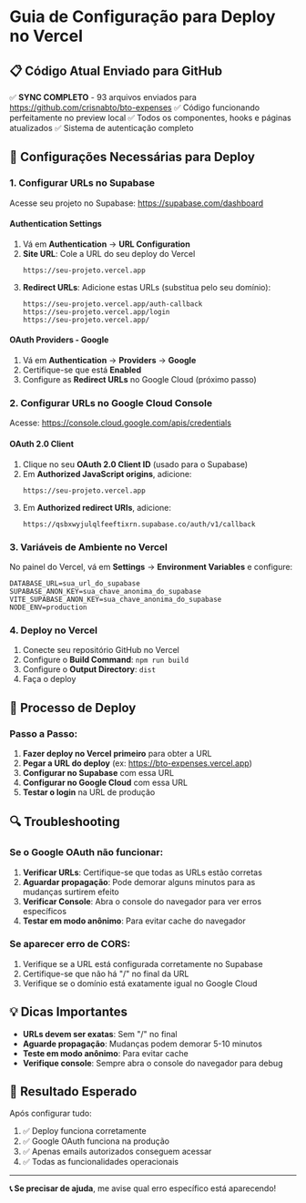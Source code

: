 # Guia de Configuração para Deploy no Vercel

## 📋 Código Atual Enviado para GitHub

✅ **SYNC COMPLETO** - 93 arquivos enviados para https://github.com/crisnabto/bto-expenses
✅ Código funcionando perfeitamente no preview local
✅ Todos os componentes, hooks e páginas atualizados
✅ Sistema de autenticação completo

## 🔧 Configurações Necessárias para Deploy

### 1. Configurar URLs no Supabase

Acesse seu projeto no Supabase: https://supabase.com/dashboard

#### **Authentication Settings**
1. Vá em **Authentication** → **URL Configuration**
2. **Site URL**: Cole a URL do seu deploy do Vercel
   ```
   https://seu-projeto.vercel.app
   ```
3. **Redirect URLs**: Adicione estas URLs (substitua pelo seu domínio):
   ```
   https://seu-projeto.vercel.app/auth-callback
   https://seu-projeto.vercel.app/login
   https://seu-projeto.vercel.app/
   ```

#### **OAuth Providers - Google**
1. Vá em **Authentication** → **Providers** → **Google**
2. Certifique-se que está **Enabled**
3. Configure as **Redirect URLs** no Google Cloud (próximo passo)

### 2. Configurar URLs no Google Cloud Console

Acesse: https://console.cloud.google.com/apis/credentials

#### **OAuth 2.0 Client**
1. Clique no seu **OAuth 2.0 Client ID** (usado para o Supabase)
2. Em **Authorized JavaScript origins**, adicione:
   ```
   https://seu-projeto.vercel.app
   ```
3. Em **Authorized redirect URIs**, adicione:
   ```
   https://qsbxwyjulqlfeeftixrn.supabase.co/auth/v1/callback
   ```

### 3. Variáveis de Ambiente no Vercel

No painel do Vercel, vá em **Settings** → **Environment Variables** e configure:

```
DATABASE_URL=sua_url_do_supabase
SUPABASE_ANON_KEY=sua_chave_anonima_do_supabase
VITE_SUPABASE_ANON_KEY=sua_chave_anonima_do_supabase
NODE_ENV=production
```

### 4. Deploy no Vercel

1. Conecte seu repositório GitHub no Vercel
2. Configure o **Build Command**: `npm run build`
3. Configure o **Output Directory**: `dist`
4. Faça o deploy

## 🚀 Processo de Deploy

### Passo a Passo:

1. **Fazer deploy no Vercel primeiro** para obter a URL
2. **Pegar a URL do deploy** (ex: https://bto-expenses.vercel.app)
3. **Configurar no Supabase** com essa URL
4. **Configurar no Google Cloud** com essa URL
5. **Testar o login** na URL de produção

## 🔍 Troubleshooting

### Se o Google OAuth não funcionar:

1. **Verificar URLs**: Certifique-se que todas as URLs estão corretas
2. **Aguardar propagação**: Pode demorar alguns minutos para as mudanças surtirem efeito
3. **Verificar Console**: Abra o console do navegador para ver erros específicos
4. **Testar em modo anônimo**: Para evitar cache do navegador

### Se aparecer erro de CORS:

1. Verifique se a URL está configurada corretamente no Supabase
2. Certifique-se que não há "/" no final da URL
3. Verifique se o domínio está exatamente igual no Google Cloud

## 💡 Dicas Importantes

- **URLs devem ser exatas**: Sem "/" no final
- **Aguarde propagação**: Mudanças podem demorar 5-10 minutos
- **Teste em modo anônimo**: Para evitar cache
- **Verifique console**: Sempre abra o console do navegador para debug

## 🎯 Resultado Esperado

Após configurar tudo:
1. ✅ Deploy funciona corretamente
2. ✅ Google OAuth funciona na produção
3. ✅ Apenas emails autorizados conseguem acessar
4. ✅ Todas as funcionalidades operacionais

---

**📞 Se precisar de ajuda**, me avise qual erro específico está aparecendo!